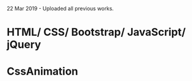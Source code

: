 22 Mar 2019 - Uploaded all previous works.

# HTML/ CSS/ Bootstrap/ JavaScript/ jQuery
# CssAnimation
